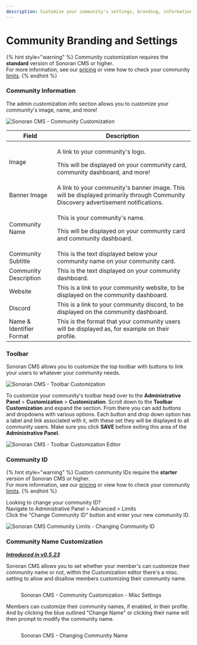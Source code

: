 ```yaml
---
description: Customize your community's settings, branding, information, and more!
---
```


# Community Branding and Settings

{% hint style="warning" %}
Community customization requires the **standard** version of Sonoran CMS or higher.\
For more information, see our [pricing](../../pricing/pricing-faq/) or view how to check your community [limits](../getting-started/view-your-limits.md).
{% endhint %}

### Community Information

The admin customization info section allows you to customize your community's image, name, and more!

![Sonoran CMS - Community Customization](../../.gitbook/assets/brave\_MyKxMxKOiZ.png)

| Field                    | Description                                                                                                                        |
| ------------------------ | ---------------------------------------------------------------------------------------------------------------------------------- |
| Image                    | <p>A link to your community's logo.</p><p>This will be displayed on your community card, community dashboard, and more!</p>        |
| Banner Image             | A link to your community's banner image. This will be displayed primarily through Community Discovery advertisement notifications. |
| Community Name           | <p>This is your community's name.</p><p>This will be displayed on your community card and community dashboard.</p>                 |
| Community Subtitle       | This is the text displayed below your community name on your community card.                                                       |
| Community Description    | This is the text displayed on your community dashboard.                                                                            |
| Website                  | This is a link to your community website, to be displayed on the community dashboard.                                              |
| Discord                  | This is a link to your community discord, to be displayed on the community dashboard.                                              |
| Name & Identifier Format | This is the format that your community users will be displayed as, for example on their profile.                                   |

### Toolbar

Sonoran CMS allows you to customize the top toolbar with buttons to link your users to whatever your community needs.

![Sonoran CMS - Toolbar Customization](https://i.imgur.com/3HeUXW6.png)

To customize your community's toolbar head over to the **Administrative Panel** > **Customization** > **Customization**. Scroll down to the **Toolbar Customization** and expand the section. From there you can add buttons and dropdowns with various options. Each button and drop down option has a label and link associated with it, with these set they will be displayed to all community users. Make sure you click **SAVE** before exiting this area of the **Administrative Panel**.

![Sonoran CMS - Toolbar Customization Editor](https://i.imgur.com/AQeg9at.png)

### Community ID

{% hint style="warning" %}
Custom community IDs require the **starter** version of Sonoran CMS or higher.\
For more information, see our [pricing](https://sonorancms.com/#/pricing) or view how to check your community [limits](../getting-started/view-your-limits.md).
{% endhint %}

Looking to change your community ID?\
Navigate to Administrative Panel > Advanced > Limits\
Click the "Change Community ID" button and enter your new community ID.

![Sonoran CMS Community Limits - Changing Community ID](../../.gitbook/assets/brave\_PgkFPmhBuj.png)

### Community Name Customization

__[_Introduced in v0.5.23_](../../roadmap/changelog.md#v0.5.23-beta-expected-release-1-9-2023)__

Sonoran CMS allows you to set whether your member's can customize their community name or not, within the Customization editor there's a misc. setting to allow and disallow members customizing their community name.

<figure><img src="https://i.imgur.com/A8iJpqx.png" alt=""><figcaption><p>Sonoran CMS - Community Customization - Misc Settings</p></figcaption></figure>

Members can customize their community names, if enabled, in their profile. And by clicking the blue outlined "Change Name" or clicking their name will then prompt to modify the community name.&#x20;

<figure><img src="https://i.imgur.com/UVuI76M.png" alt=""><figcaption><p>Sonoran CMS - Changing Community Name</p></figcaption></figure>
